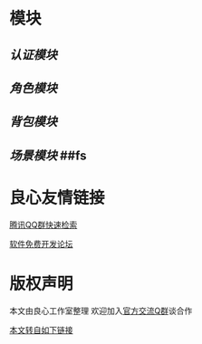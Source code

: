 # **模块** #

## *认证模块* ##

## *角色模块* ##

## *背包模块* ##

## *场景模块* ##fs


 # 良心友情链接

[腾讯QQ群快速检索](http://u.720life.cn/s/8cf73f7c)

[软件免费开发论坛](http://u.720life.cn/s/bbb01dc0)

# 版权声明 

本文由良心工作室整理 欢迎加入[官方交流Q群](https://u.720life.cn/s/f2316816)谈合作

[本文转自如下链接](http://u.720life.cn/g/2e71d0f0a5c601172267ba20d3a43c6e74e31a13c9625ab3f8fa2a738f4fcd9ba16218f15f9653c6767638e1d8094101e0d802233202128252aa2349aa20d3a994d5065692445d6ba3340c35ff9a26c4)